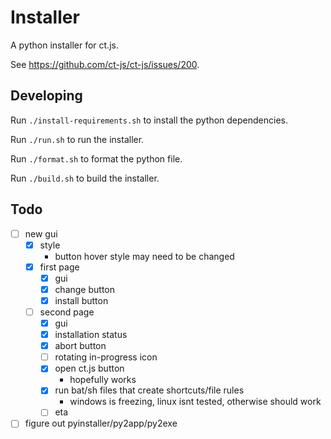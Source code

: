 # Installer

A python installer for ct.js.

See https://github.com/ct-js/ct-js/issues/200.

## Developing

Run `./install-requirements.sh` to install the python dependencies.

Run `./run.sh` to run the installer.

Run `./format.sh` to format the python file.

Run `./build.sh` to build the installer.

## Todo

-   [ ] new gui
    -   [x] style
        -   button hover style may need to be changed
    -   [x] first page
        -   [x] gui
        -   [x] change button
        -   [x] install button
    -   [ ] second page
        -   [x] gui
        -   [x] installation status
        -   [x] abort button
        -   [ ] rotating in-progress icon
        -   [x] open ct.js button
            -   hopefully works
        -   [x] run bat/sh files that create shortcuts/file rules
            -   windows is freezing, linux isnt tested, otherwise should work
        -   [ ] eta
-   [ ] figure out pyinstaller/py2app/py2exe
